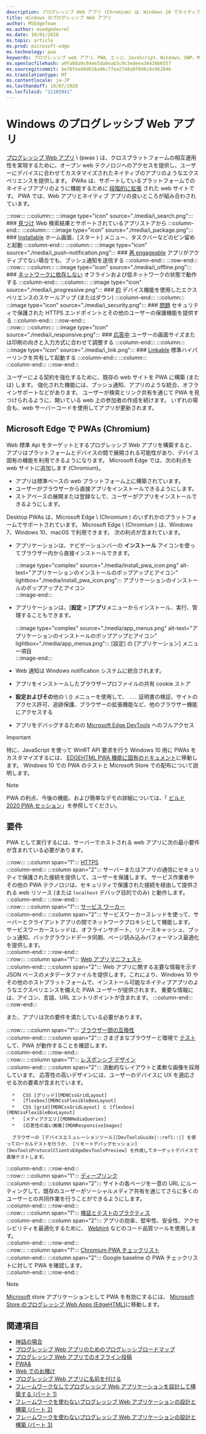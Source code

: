 ```yaml
---
description: プログレッシブ Web アプリ (Chromium) は、Windows 10 でネイティブに実行されます。  ここでは、web 開発者として知っておく必要があるものをすべて紹介します。
title: Windows のプログレッシブ Web アプリ
author: MSEdgeTeam
ms.author: msedgedevrel
ms.date: 10/01/2020
ms.topic: article
ms.prod: microsoft-edge
ms.technology: pwa
keywords: プログレッシブ web アプリ、PWA、エッジ、JavaScript、Windows、UWP、Microsoft ストア
ms.openlocfilehash: a9fa08a9c84ee5da8eab3c9c3edeea34439b6557
ms.sourcegitcommit: be76feed0d616a96c77ea2748a9f0d6c0c06284b
ms.translationtype: MT
ms.contentlocale: ja-JP
ms.lasthandoff: 10/07/2020
ms.locfileid: "11103941"
---
```

# Windows のプログレッシブ Web アプリ  

[プログレッシブ Web アプリ][MDNApps] \ (pwas \) は、クロスプラットフォームの相互運用性を実現するために、オープン web テクノロジへのアクセスを提供し、ユーザーにデバイスに合わせてカスタマイズされたネイティブのアプリのようなエクスペリエンスを提供します。  PWAs は、サポートしているプラットフォームでのネイティブアプリのように機能するために [段階的に拡張][AListApartUnderstandingProgressiveEnhancement] された web サイトです。  PWA では、Web アプリとネイティブ アプリの良いところが組み合わされています。  

:::row:::
    :::column:::
        :::image type="icon" source="./media/i_search.png":::
        ### [見つけ][MDNPwaAdvantagesDiscoverable]
        Web 検索結果とサポートされているアプリストアから
    :::column-end:::
    :::column:::
        :::image type="icon" source="./media/i_package.png":::
        ### [Installable][MDNPwaAdvantagesInstallable]
        ホーム画面、[スタート] メニュー、タスクバーなどのピン留めと起動
    :::column-end:::
    :::column:::
        :::image type="icon" source="./media/i_push-notification.png":::
        ### [再 engageable][MDNPwaAdvantagesReEngageable]
        アプリがアクティブでない場合でも、プッシュ通知を送信する
    :::column-end:::
:::row-end:::  
:::row:::
    :::column:::
        :::image type="icon" source="./media/i_offline.png":::
        ### [ネットワークに依存しない][MDNPwaAdvantagesNetworkIndependent]
        オフラインおよび低ネットワークの状態で動作する
    :::column-end:::
    :::column:::
        :::image type="icon" source="./media/i_progressive.png":::
        ### [的][MDNPwaAdvantagesProgressive]
        デバイス機能を使用したエクスペリエンスのスケールアップ (またはダウン)
    :::column-end:::
    :::column:::
        :::image type="icon" source="./media/i_security.png":::
        ### [問題][MDNPwaAdvantagesSafe]
        セキュリティで保護された HTTPS エンドポイントとその他のユーザーの保護機能を提供する
    :::column-end:::
:::row-end:::  
:::row:::
    :::column:::
        :::image type="icon" source="./media/i_responsive.png":::
        ### [応答中][MDNPwaAdvantagesResponsive]
        ユーザーの画面サイズまたは印刷の向きと入力方式に合わせて調整する
    :::column-end:::
    :::column:::
        :::image type="icon" source="./media/i_link.png":::
        ### [Linkable][MDNPwaAdvantagesLinkable]
        標準ハイパーリンクを共有して起動する
    :::column-end:::
    :::column:::
        &nbsp;  
    :::column-end:::
:::row-end:::  


ユーザーによる契約を強化するために、既存の web サイトを PWA に構築 (または) します。  強化された機能には、プッシュ通知、アプリのような統合、オフラインサポートなどがあります。  ユーザーが検索とリンク共有を通じて PWA を見つけられるように、開いている web 上の参加者の作成を続けます。  いずれの場合も、web サーバーコードを使用してアプリが更新されます。  

## Microsoft Edge で PWAs (Chromium)  

Web 標準 Api をターゲットとするプログレッシブ Web アプリを構築すると、アプリはプラットフォームとデバイスの間で展開される可能性があり、デバイス固有の機能を利用できるようになります。  Microsoft Edge では、次の利点を web サイトに追加します (Chromium)。  

*   アプリは標準ベースの web プラットフォーム上に構築されています。  
*   ユーザーがブラウザーから直接アプリをインストールできるようにします。  
*   ストアベースの展開または登録なしで、ユーザーがアプリをインストールできるようにします。  
    
Desktop PWAs は、Microsoft Edge \ (Chromium \) のいずれかのプラットフォームでサポートされています。 Microsoft Edge \ (Chromium \) は、Windows 7、Windows 10、macOS で利用できます。  次の利点が含まれています。  

*   アプリケーションは、ナビゲーションバーの **インストール** アイコンを使ってブラウザー内から直接インストールできます。  
    
    :::image type="complex" source="./media/install_pwa_icon.png" alt-text="アプリケーションのインストールのポップアップとアイコン" lightbox="./media/install_pwa_icon.png":::
       アプリケーションのインストールのポップアップとアイコン  
    :::image-end:::  
    
*   アプリケーションは、[**設定**  >  ]**アプリ**メニューからインストール、実行、管理することもできます。  
    
    :::image type="complex" source="./media/app_menus.png" alt-text="アプリケーションのインストールのポップアップとアイコン" lightbox="./media/app_menus.png":::
       [設定] の [アプリケーション] メニュー項目  
    :::image-end:::  
    
*   Web 通知は Windows notification システムに統合されます。  
*   アプリをインストールしたブラウザープロファイルの共有 cookie ストア  
*   **設定およびその**他の \ (\) メニューを使用して、 `...` 証明書の検証、サイトのアクセス許可、追跡保護、ブラウザーの拡張機能など、他のブラウザー機能にアクセスする  
*   アプリをデバッグするための [Microsoft Edge DevTools][DevtoolsProgressiveWebApps] へのフルアクセス  
    
> [!IMPORTANT]
> 特に、JavaScript を使って WinRT API 要求を行う Windows 10 用に PWAs をカスタマイズするには、 [EDGEHTML PWA 機能に固有のドキュメント][PwaEdgehtmlIndex]に移動します。  Windows 10 での PWA のテストと Microsoft Store での配布について説明します。  

> [!NOTE]
> PWA の利点、今後の機能、および簡単なデモの詳細については、「 [ビルド 2020 PWA セッション][BuildVideo]」を参照してください。 

## 要件  

PWA として実行するには、サーバーでホストされる web アプリに次の最小要件が含まれている必要があります。  

:::row:::
   :::column span="1":::
      [HTTPS][WikiHttps]  
   :::column-end:::
   :::column span="2":::
      サーバーまたはアプリの通信にセキュリティで保護された接続を提供して、ユーザーを保護します。  サービス作業者やその他の PWA テクノロジは、セキュリティで保護された接続を経由して提供される web リソース (または `localhost` デバッグ目的でのみ) と動作します。  
   :::column-end:::
:::row-end:::  
:::row:::
   :::column span="1":::
      [サービス ワーカー][MDNServiceWorkerApi]  
   :::column-end:::
   :::column span="2":::
      サービスワーカースレッドを使って、サーバーとクライアントアプリの間でネットワークプロキシとして機能します。  サービスワーカースレッドは、オフラインサポート、リソースキャッシュ、プッシュ通知、バックグラウンドデータ同期、ページ読み込みパフォーマンス最適化を提供します。    
   :::column-end:::
:::row-end:::  
:::row:::
   :::column span="1":::
      [Web アプリマニフェスト][MDNWebAppManifest]  
   :::column-end:::
   :::column span="2":::
      Web アプリに関する主要な情報を示す JSON ベースのメタデータファイルを提供します。これにより、Windows 10 やその他のホストプラットフォームで、インストール可能なネイティブアプリのようなエクスペリエンスを備えた PWA ユーザーが提供されます。  重要な情報には、アイコン、言語、URL エントリポイントが含まれます。 
   :::column-end:::
:::row-end:::  

また、アプリは次の要件を満たしている必要があります。  

:::row:::
   :::column span="1":::
      [ブラウザー間の互換性][MDNCrossBrowserTesting]  
   :::column-end:::
   :::column span="2":::
      さまざまなブラウザーと環境で [テスト][MicrosoftDeveloperEdgeToolsRemote] して、PWA が動作することを確認します。  
   :::column-end:::
:::row-end:::  
:::row:::
   :::column span="1":::
      [レスポンシブ デザイン][WikiResponsiveWebDesign]  
   :::column-end:::
   :::column span="2":::
      流動的なレイアウトと柔軟な画像を採用しています。  応答性の高いデザインには、ユーザーのデバイスに UX を適応させる次の要素が含まれています。  
      
      *   CSS [グリッド][MDNCssGridLayout]  
      *   [flexbox][MDNCssFlexibleBoxLayout]  
      *   CSS [grid][MDNCssGridLayout] と [flexbox][MDNCssFlexibleBoxLayout]  
      *   [メディアクエリ][MDNMediaQueries]  
      *   [応答性の高い画像][MDNResponsiveImages]  
      
      ブラウザーの [デバイスエミュレーションツール][DevToolsGuide|::ref1::|] を使ってローカルテストを行うか、 [リモートデバッグセッション][DevToolsProtocolClientsEdgeDevToolsPreview] を作成してターゲットデバイスで直接テストします。
   :::column-end:::
:::row-end:::  
:::row:::
   :::column span="1":::
      [ディープリンク][WikiDeepLinking]  
   :::column-end:::
   :::column span="2":::
      サイトの各ページを一意の URL にルーティングして、既存のユーザーがソーシャルメディア共有を通じてさらに多くのユーザーとの共同作業を行うことができるようにします。  
   :::column-end:::
:::row-end:::  
:::row:::
   :::column span="1":::
      [検証とテストのプラクティス][Webhint]  
   :::column-end:::
   :::column span="2":::
      アプリの効率、堅牢性、安全性、アクセシビリティを最適化するために、 [Webhint][Webhint] などのコード品質ツールを使用します。  
   :::column-end:::
:::row-end:::  
:::row:::
   :::column span="1":::
      [Chromium PWA チェックリスト][WebDevGoodPwaChecklist]  
   :::column-end:::
   :::column span="2":::
      Google baseline の PWA チェックリストに対して PWA を確認します。  
   :::column-end:::
:::row-end:::  

> [!NOTE]
> [Microsoft][MicrosoftDeveloperStore] store アプリケーションとして PWA を有効にするには、 [Microsoft Store のプログレッシブ Web Apps (EdgeHTML)][PwaEdgehtmlMicrosoftStore]に移動します。  
  
## 関連項目  

*   [神話の場合][Davrous20191018MythBustingPwasNewEdgeEdition]  
*   [プログレッシブ Web アプリのためのプログレッシブロードマップ][CloudfourThinksProgressiveRoadmapYourWebApp]  
*   [プログレッシブ Web アプリでのオフライン投稿][MediumWebEdgeOfflinePostsProgressiveWebApps]  
*   [PWA&][AaronGustafsonNotebookPwaQa]  
*   [Web でのお賭け][JoretegBlogBettingWeb]  
*   [プログレッシブ Web アプリに名前を付ける][Fberriman20170626NamingProgressiveWebApps]  
*   [フレームワークなしでプログレッシブ Web アプリケーションを設計して構築する (パート 1)][Smashingmagazine201907ProgressiveWebApplicationFrameworkPart1]  
*   [フレームワークを使わないプログレッシブ Web アプリケーションの設計と構築 (パート 2)][Smashingmagazine201907ProgressiveWebApplicationFrameworkPart2]  
*   [フレームワークを使わないプログレッシブ Web アプリケーションの設計と構築 (パート 3)][Smashingmagazine201907ProgressiveWebApplicationFrameworkPart3]  
    
<!-- links -->  

[DevToolsProtocolClientsEdgeDevToolsPreview]: ../devtools-protocol/0.1/clients.md#microsoft-edge-devtools-preview "Microsoft Edge の DevTools プレビュー - DevTools プロトコル クライアント"  
[DevToolsGuideEmulation]: ../devtools-guide/emulation.md "エミュレーション"  
[DevtoolsProgressiveWebApps]: ../devtools-guide-chromium/progressive-web-apps.md "プログレッシブ Web アプリをデバッグする"  
[DevGuideWhatsNewEdgeHtml17]: ../dev-guide/whats-new/edgehtml-17.md "EdgeHTML 17 の新機能"  
[DevGuideWhatsNewEdgeHtml14]: ../dev-guide/whats-new/edgehtml-14.md "EdgeHTML 14 の新機能"  
[PwaEdgehtmlIndex]: ../progressive-web-apps-edgehtml/index.md "Windows のプログレッシブ Web アプリ (EdgeHTML)"  
[PwaEdgehtmlMicrosoftStore]: ../progressive-web-apps-edgehtml/microsoft-store.md "Microsoft Store のプログレッシブ Web アプリ"
<!--PwaEdgehtmlMicrosoftStoreCriteriaAutomaticSubmission]: ../progressive-web-apps-edgehtml/microsoft-store.md#criteria-for-automatic-submission "Criteria for automatic submission - Progressive Web Apps in the Microsoft Store"  -->  

[WindowsUWPControlsPatternTilesNotificationsWns]: /windows/uwp/controls-and-patterns/tiles-and-notifications-windows-push-notification-services--wns--overview.md "Windows プッシュ通知サービス \ (WNS \) の概要"  
[WindowsUWPDesignDevicesDesigningTv]: /windows/uwp/design/devices/designing-for-tv.md "Xbox およびテレビ向け設計"  
[WindowsUWPDesignDevicesIndex]: /windows/uwp/design/devices/index.md "UWP デバイスの UI に関する考慮事項"  
[WindowsUWPGetStartedGuide]: /windows/uwp/get-started/universal-application-platform-guide.md "ユニバーサル Windows プラットフォーム (UWP) アプリとは何ですか?"  
[WindowsUWPLaunchResumeBackgroundTasks]: /windows/uwp/launch-resume/support-your-app-with-background-tasks.md "バックグラウンドタスクによるアプリのサポート"  
[WindowsUWPPublishIndex]: /windows/uwp/publish/index.md "Windows アプリとゲームを公開する"  
[WindowsUWPPublishDeveloperAccount]: /windows/uwp/publish/opening-a-developer-account.md "開発者アカウントを開く"  

[WindowsBlogsWelcomingPWAsEdgeWindows]: https://blogs.windows.com/msedgedev/2018/02/06/welcoming-progressive-web-apps-edge-windows-10/#56z7mJwKsykfbR4I.97 "Microsoft Edge および Windows 10 へのプログレッシブ Web アプリの歓迎-Windows ブログ"  
[MicrosoftDeveloperEdgePlatformStatusBackgroundSync]: https://developer.microsoft.com/microsoft-edge/platform/status/backgroundsyncapi "バックグラウンド同期 API-Microsoft Edge プラットフォームの状態"  
[MicrosoftDeveloperEdgePlatformStatusWebApplicationManifest]: https://developer.microsoft.com/microsoft-edge/platform/status/webapplicationmanifest "Web アプリケーションマニフェスト-Microsoft Edge プラットフォームの状態"  
[MicrosoftDeveloperEdgeToolsRemote]: https://developer.microsoft.com/microsoft-edge/tools/remote "即座のテスト"  
[MicrosoftDeveloperWindowsMixedReality]: https://developer.microsoft.com/windows/mixed-reality "開発者向けの Mixed Reality"  
[MicrosoftDeveloperWindowsSurfaceHub]: https://developer.microsoft.com/windows/surfacehub "Microsoft Surface Hub"  
[MicrosoftDeveloperStore]: https://developer.microsoft.com/store "Microsoft Developer Store"  
[MicrosoftEdge]: https://www.microsoft.com/edge "新しい Microsoft Edge ブラウザーをダウンロードする"  
[MicrosoftSupportWindowsFocusAssist]: https://support.microsoft.com/help/4026996/windows-10-turn-focus-assist-on-or-off "Windows 10 でフォーカスアシストのオンとオフを切り替える"  
[MicrosoftSupportWindowsNotificationSettings]: https://support.microsoft.com/help/4028678/windows-10-change-notification-settings "Windows 10 の通知設定を変更する"  

[AaronGustafsonNotebookPwaQa]: https://www.aaron-gustafson.com/notebook/pwa-qa "PWA&"  

[AListApartUnderstandingProgressiveEnhancement]: https://alistapart.com/article/understandingprogressiveenhancement "プログレッシブエンハンスメントについて-リストとの分離"  

[MDNApps]: https://developer.mozilla.org/Apps/Progressive "アプリ |MDN"  
[MDNCache]: https://developer.mozilla.org/docs/Web/API/Cache "キャッシュ |MDN"  
[MDNCrossBrowserTesting]: https://developer.mozilla.org/docs/Learn/Tools_and_testing/Cross_browser_testing "クロスブラウザーテスト |MDN"  
[MDNCssFlexibleBoxLayout]: https://developer.mozilla.org/docs/Web/CSS/CSS_Flexible_Box_Layout "CSS の柔軟なボックスレイアウト |MDN"  
[MDNCssGridLayout]: https://developer.mozilla.org/docs/Web/CSS/CSS_Grid_Layout "CSS グリッドレイアウト |MDN"  
[MDNFetchApi]: https://developer.mozilla.org/docs/Web/API/Fetch_API "取得 API |MDN"  
[MDNMediaQueries]: https://developer.mozilla.org/docs/Web/CSS/Media_Queries "メディアクエリ |MDN"  
[MDNNotificationsApi]: https://developer.mozilla.org/docs/Web/API/Notifications_API "通知 API |MDN"  
[MDNPushApi]: https://developer.mozilla.org/docs/Web/API/Push_API "プッシュ API |MDN"  
[MDNPwaAdvantagesDiscoverable]: https://developer.mozilla.org/docs/Web/Apps/Progressive/Advantages#Discoverable "見つけやすい web アプリの利点"  
[MDNPwaAdvantagesInstallable]: https://developer.mozilla.org/docs/Web/Apps/Progressive/Advantages#Installable "インストール可能なプログレッシブ web アプリの利点"  
[MDNPwaAdvantagesLinkable]: https://developer.mozilla.org/Apps/Progressive/Advantages#Linkable "Linkable プログレッシブ web アプリの利点"  
[MDNPwaAdvantagesNetworkIndependent]: https://developer.mozilla.org/docs/Web/Apps/Progressive/Advantages#Network_independent "ネットワークに依存しないプログレッシブ web アプリの利点"  
[MDNPwaAdvantagesProgressive]: https://developer.mozilla.org/docs/Web/Apps/Progressive/Advantages#Progressive "プログレッシブプログレッシブ web アプリの利点"  
[MDNPwaAdvantagesReEngageable]: https://developer.mozilla.org/docs/Web/Apps/Progressive/Advantages#Re-engageable "Engageable-プログレッシブ web アプリの利点"  
[MDNPwaAdvantagesResponsive]: https://developer.mozilla.org/Apps/Progressive/Advantages#Responsive "応答性の高いプログレッシブ web アプリの利点"  
[MDNPwaAdvantagesSafe]: https://developer.mozilla.org/docs/Web/Apps/Progressive/Advantages#Safe "安全なプログレッシブ web アプリの利点"  
[MDNResponsiveImages]: https://developer.mozilla.org/docs/Learn/HTML/Multimedia_and_embedding/Responsive_images "応答性の高い画像 |MDN"  
[MDNServiceWorkerApi]: https://developer.mozilla.org/docs/Web/API/Service_Worker_API "Service Worker API |MDN"  
[MDNSyncManager]: https://developer.mozilla.org/docs/Web/API/SyncManager "SyncManager |MDN"  
[MDNWebAppManifest]: https://developer.mozilla.org/docs/Web/Manifest "Web アプリマニフェスト |MDN"  

[BuildVideo]: https://www.youtube.com/watch?v=y4p_QHZtMKM "PWA ビデオ"  

[CloudfourThinksProgressiveRoadmapYourWebApp]: https://cloudfour.com/thinks/a-progressive-roadmap-for-your-progressive-web-app "プログレッシブ Web アプリのためのプログレッシブロードマップ"  

[Davrous20191018MythBustingPwasNewEdgeEdition]: https://www.davrous.com/2019/10/18/myth-busting-pwas-the-new-edge-edition "神話のお客は新しい Edge エディション"  

[Fberriman20170626NamingProgressiveWebApps]: https://fberriman.com/2017/06/26/naming-progressive-web-apps "プログレッシブ Web アプリに名前を付ける"  

[JoretegBlogBettingWeb]: https://joreteg.com/blog/betting-on-the-web "Web でのお賭け"  

[MediumWebEdgeOfflinePostsProgressiveWebApps]: https://medium.com/web-on-the-edge/offline-posts-with-progressive-web-apps-fc2dc4ad895 "プログレッシブ Web アプリでのオフライン投稿"  

[PWABuilder]: https://www.pwabuilder.com "PWABuilder"  

[Smashingmagazine201907ProgressiveWebApplicationFrameworkPart1]: https://www.smashingmagazine.com/2019/07/progressive-web-application-pwa-framework-part-1 "フレームワークなしでプログレッシブ Web アプリケーションを設計して構築する (パート 1)"  

[Smashingmagazine201907ProgressiveWebApplicationFrameworkPart2]: https://www.smashingmagazine.com/2019/07/progressive-web-application-pwa-framework-part-2 "フレームワークを使わないプログレッシブ Web アプリケーションの設計と構築 (パート 2)"  

[Smashingmagazine201907ProgressiveWebApplicationFrameworkPart3]: https://www.smashingmagazine.com/2019/07/progressive-web-application-pwa-framework-part-3 "フレームワークを使わないプログレッシブ Web アプリケーションの設計と構築 (パート 3)"  

[WebDevGoodPwaChecklist]: https://web.dev/pwa-checklist "優れたプログレッシブ Web アプリはどのようになりますか? |web.xml"  

[Webhint]: https://webhint.io "web ヒント"  

[WikiDeepLinking]: https://en.wikipedia.org/wiki/Deep_linking "ディープリンク-Wikipedia"  
[WikiHttps]: https://en.wikipedia.org/wiki/HTTPS "HTTPS-Wikipedia"  
[WikiResponsiveWebDesign]: https://en.wikipedia.org/wiki/Responsive_web_design "応答性の高い web デザイン-Wikipedia"  
